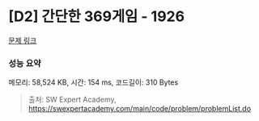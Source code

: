 # [D2] 간단한 369게임 - 1926 

[문제 링크](https://swexpertacademy.com/main/code/problem/problemDetail.do?contestProbId=AV5PTeo6AHUDFAUq) 

### 성능 요약

메모리: 58,524 KB, 시간: 154 ms, 코드길이: 310 Bytes



> 출처: SW Expert Academy, https://swexpertacademy.com/main/code/problem/problemList.do